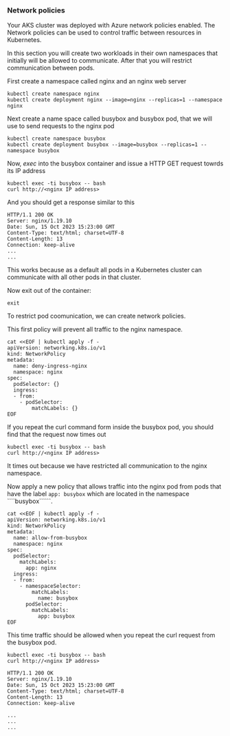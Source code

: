 ### Network policies
Your AKS cluster was deployed with Azure network policies enabled. The Network policies can be used to control traffic between resources in Kubernetes.

In this section you will create two workloads in their own namespaces that initially will be allowed to communicate. After that you will restrict communication between pods.

First create a namespace called nginx and an nginx web server

````
kubectl create namespace nginx 
kubectl create deployment nginx --image=nginx --replicas=1 --namespace nginx
````

Next create a name space called busybox and busybox pod, that we will use to send requests to the nginx pod

````
kubectl create namespace busybox 
kubectl create deployment busybox --image=busybox --replicas=1 --namespace busybox

````


Now, *exec* into the busybox container and issue a HTTP GET request towrds its IP address

````
kubectl exec -ti busybox -- bash
curl http://<nginx IP address>
````

And you should get a response similar to this

````
HTTP/1.1 200 OK
Server: nginx/1.19.10
Date: Sun, 15 Oct 2023 15:23:00 GMT
Content-Type: text/html; charset=UTF-8
Content-Length: 13
Connection: keep-alive
...
...

````

This works because as a default all pods in a Kubernetes cluster can communicate with all other pods in that cluster.

Now exit out of the container:
````
exit
````

To restrict pod coomunication, we can create network policies. 


This first policy will prevent all traffic to the nginx namespace. 

````
cat <<EOF | kubectl apply -f -
apiVersion: networking.k8s.io/v1
kind: NetworkPolicy
metadata:
  name: deny-ingress-nginx
  namespace: nginx
spec:
  podSelector: {}
  ingress:
  - from:
    - podSelector:
        matchLabels: {}
EOF
````


If you repeat the curl command form inside the busybox pod, you should find that the request now times out
````
kubectl exec -ti busybox -- bash
curl http://<nginx IP address>

````

It times out because we have restricted all communication to the nginx namespace.

Now apply a new policy that allows traffic into the nginx pod from pods that have the label ````app: busybox```` which are located in the namespace ````busybox``````.

````
cat <<EOF | kubectl apply -f -
apiVersion: networking.k8s.io/v1
kind: NetworkPolicy
metadata:
  name: allow-from-busybox
  namespace: nginx 
spec:
  podSelector:
    matchLabels:
      app: nginx
  ingress:
  - from:
    - namespaceSelector:
        matchLabels:
          name: busybox 
      podSelector:
        matchLabels:
          app: busybox
EOF
````

This time traffic should be allowed when you repeat the curl request from the busybox pod.

````
kubectl exec -ti busybox -- bash
curl http://<nginx IP address>

HTTP/1.1 200 OK
Server: nginx/1.19.10
Date: Sun, 15 Oct 2023 15:23:00 GMT
Content-Type: text/html; charset=UTF-8
Content-Length: 13
Connection: keep-alive

...
...
...

````